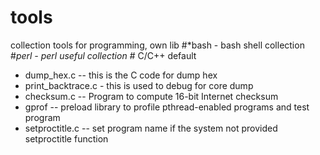 # tools
collection tools for programming, own lib
#*bash - bash shell collection
#*perl - perl useful collection
#*  C/C++ default
* dump_hex.c --  this is the C code for dump hex
* print_backtrace.c - this is used to debug for core dump
* checksum.c  --  Program to compute 16-bit Internet checksum 
* gprof -- preload library to profile pthread-enabled programs and test program 
* setproctitle.c -- set program name if the system not provided setproctitle function 
